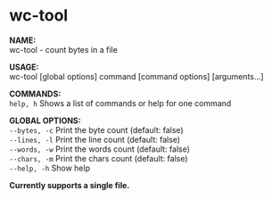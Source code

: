 # wc-tool

**NAME:** <br>
wc-tool - count bytes in a file

**USAGE:** <br>
wc-tool [global options] command [command options] [arguments...]

**COMMANDS:** <br>
`help, h`  Shows a list of commands or help for one command

**GLOBAL OPTIONS:** <br>
`--bytes, -c`  Print the byte count (default: false) <br>
`--lines, -l`  Print the line count (default: false) <br>
`--words, -w`  Print the words count (default: false) <br>
`--chars, -m`  Print the chars count (default: false) <br>
`--help, -h`   Show help


**Currently supports a single file.**
